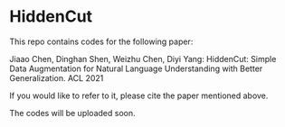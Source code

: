# HiddenCut

This repo contains codes for the following paper:

Jiaao Chen, Dinghan Shen, Weizhu Chen, Diyi Yang: HiddenCut: Simple Data Augmentation for Natural Language
Understanding with Better Generalization. ACL 2021

If you would like to refer to it, please cite the paper mentioned above.

The codes will be uploaded soon.
